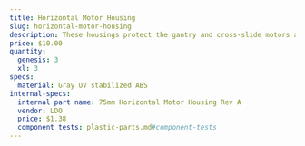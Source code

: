 ```yaml
---
title: Horizontal Motor Housing
slug: horizontal-motor-housing
description: These housings protect the gantry and cross-slide motors and encoders from rain.
price: $10.00
quantity:
  genesis: 3
  xl: 3
specs:
  material: Gray UV stabilized ABS
internal-specs:
  internal part name: 75mm Horizontal Motor Housing Rev A
  vendor: LDO
  price: $1.38
  component tests: plastic-parts.md#component-tests
---
```

